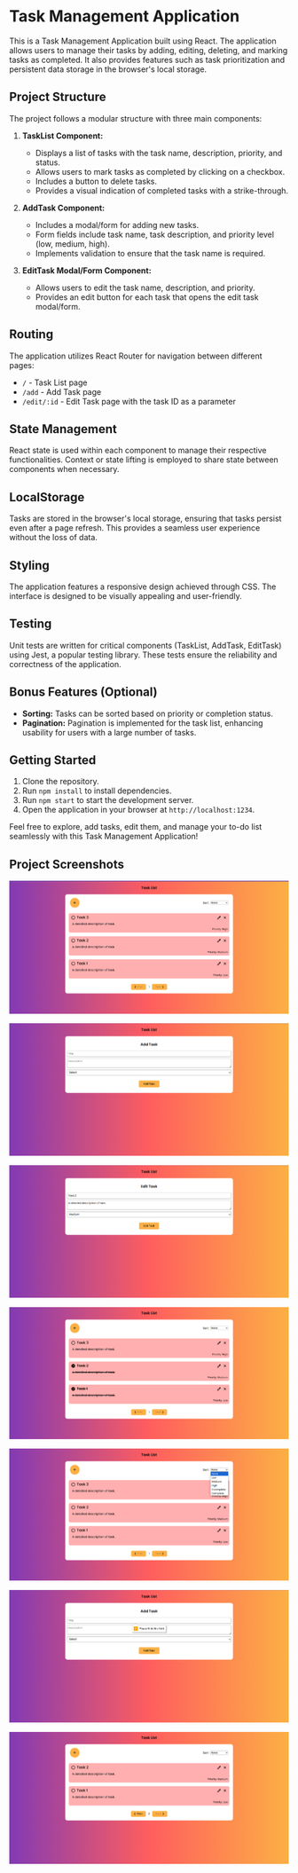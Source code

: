 # Task Management Application

This is a Task Management Application built using React. The application allows users to manage their tasks by adding, editing, deleting, and marking tasks as completed. It also provides features such as task prioritization and persistent data storage in the browser's local storage.

## Project Structure

The project follows a modular structure with three main components:

1. **TaskList Component:**

   - Displays a list of tasks with the task name, description, priority, and status.
   - Allows users to mark tasks as completed by clicking on a checkbox.
   - Includes a button to delete tasks.
   - Provides a visual indication of completed tasks with a strike-through.

2. **AddTask Component:**

   - Includes a modal/form for adding new tasks.
   - Form fields include task name, task description, and priority level (low, medium, high).
   - Implements validation to ensure that the task name is required.

3. **EditTask Modal/Form Component:**
   - Allows users to edit the task name, description, and priority.
   - Provides an edit button for each task that opens the edit task modal/form.

## Routing

The application utilizes React Router for navigation between different pages:

- `/` - Task List page
- `/add` - Add Task page
- `/edit/:id` - Edit Task page with the task ID as a parameter

## State Management

React state is used within each component to manage their respective functionalities. Context or state lifting is employed to share state between components when necessary.

## LocalStorage

Tasks are stored in the browser's local storage, ensuring that tasks persist even after a page refresh. This provides a seamless user experience without the loss of data.

## Styling

The application features a responsive design achieved through CSS. The interface is designed to be visually appealing and user-friendly.

## Testing

Unit tests are written for critical components (TaskList, AddTask, EditTask) using Jest, a popular testing library. These tests ensure the reliability and correctness of the application.

## Bonus Features (Optional)

- **Sorting:** Tasks can be sorted based on priority or completion status.
- **Pagination:** Pagination is implemented for the task list, enhancing usability for users with a large number of tasks.

## Getting Started

1. Clone the repository.
2. Run `npm install` to install dependencies.
3. Run `npm start` to start the development server.
4. Open the application in your browser at `http://localhost:1234`.

Feel free to explore, add tasks, edit them, and manage your to-do list seamlessly with this Task Management Application!

## Project Screenshots

![Task List Page](src/images/task-list-page.png)

![Add Task Page](src/images/add-task-page.png)

![Edit Task Page](src/images/edit-task-page.png)

![Task List Page showing completed tasks](src/images/task-list-page-showing-completed-tasks.png)

![Task List Page showing sort options](src/images/task-list-page-showing-sort-options.png)

![Add Task Page showing title required](src/images/add-task-page-showing-title-required.png)

![Task List Page showing next page](src/images/task-list-page-showing-next-page.png)
